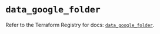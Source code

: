 # `data_google_folder`

Refer to the Terraform Registry for docs: [`data_google_folder`](https://registry.terraform.io/providers/hashicorp/google-beta/5.20.0/docs/data-sources/google_folder).
